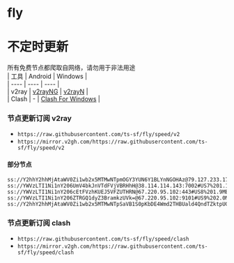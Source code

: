 # fly
# 不定时更新
所有免费节点都爬取自网络，请勿用于非法用途  
|  工具  | Android  | Windows  |  
|  ----  | ----   | ----  |  
| v2ray  | [v2rayNG](https://github.com/2dust/v2rayNG/releases) | [v2rayN](https://github.com/2dust/v2rayN/releases) |  
| Clash  | - | [Clash For Windows](https://github.com/2dust/clashN/releases) | 
  
### 节点更新订阅  v2ray
- `https://raw.githubusercontent.com/ts-sf/fly/speed/v2`  
- `https://mirror.v2gh.com/https://raw.githubusercontent.com/ts-sf/fly/speed/v2`  

#### 部分节点  
``` 
ss://Y2hhY2hhMjAtaWV0Zi1wb2x5MTMwNTpmOGY3YUN6Y1BLYnNGOHAz@79.127.233.170:990#%E6%9C%AA%E7%9F%A516%2038.7MB%2Fs
ss://YWVzLTI1Ni1nY206UmV4bkJnVTdFVjVBRHhH@38.114.114.143:7002#US7%201.1MB%2Fs
ss://YWVzLTI1Ni1nY206cEtFVzhKUEJ5VFZUTHRN@67.220.95.102:443#US8%201.9MB%2Fs
ss://YWVzLTI1Ni1nY206ZTRGQ1dyZ3BramkzUVk=@67.220.95.102:9101#US9%202.0MB%2Fs
ss://Y2hhY2hhMjAtaWV0Zi1wb2x5MTMwNTpSaVB1S0pKbDE4Wmd2THBUald4QndTZktpUGt0OWd6Rkt5eEdDWThlSHRPY0RiMlg=@5.189.201.250:31348#%E6%9C%AA%E7%9F%A539%202.8MB%2Fs
```
### 节点更新订阅  clash
- `https://raw.githubusercontent.com/ts-sf/fly/speed/clash`  
- `https://mirror.v2gh.com/https://raw.githubusercontent.com/ts-sf/fly/speed/clash`  


